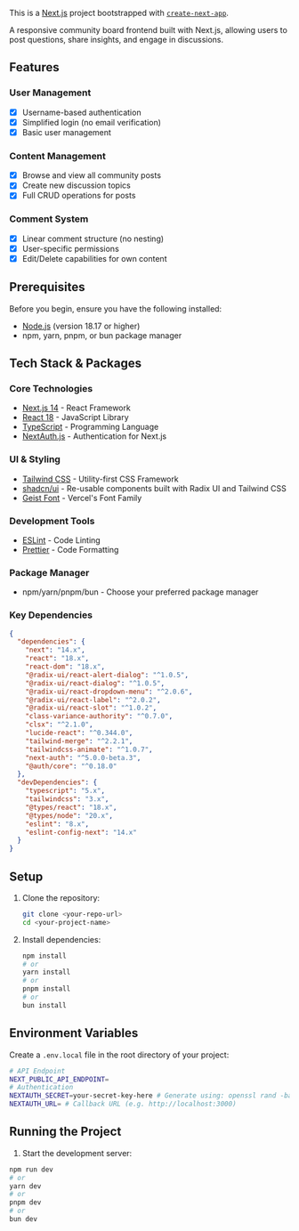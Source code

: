 This is a [Next.js](https://nextjs.org) project bootstrapped with [`create-next-app`](https://nextjs.org/docs/app/api-reference/cli/create-next-app).

A responsive community board frontend built with Next.js, allowing users to post questions, share insights, and engage in discussions.

## Features

### User Management

- [x] Username-based authentication
- [x] Simplified login (no email verification)
- [x] Basic user management

### Content Management

- [x] Browse and view all community posts
- [x] Create new discussion topics
- [x] Full CRUD operations for posts

### Comment System

- [x] Linear comment structure (no nesting)
- [x] User-specific permissions
- [x] Edit/Delete capabilities for own content

## Prerequisites

Before you begin, ensure you have the following installed:

- [Node.js](https://nodejs.org/) (version 18.17 or higher)
- npm, yarn, pnpm, or bun package manager

## Tech Stack & Packages

### Core Technologies

- [Next.js 14](https://nextjs.org/) - React Framework
- [React 18](https://reactjs.org/) - JavaScript Library
- [TypeScript](https://www.typescriptlang.org/) - Programming Language
- [NextAuth.js](https://next-auth.js.org/) - Authentication for Next.js

### UI & Styling

- [Tailwind CSS](https://tailwindcss.com/) - Utility-first CSS Framework
- [shadcn/ui](https://ui.shadcn.com/) - Re-usable components built with Radix UI and Tailwind CSS
- [Geist Font](https://vercel.com/font) - Vercel's Font Family

### Development Tools

- [ESLint](https://eslint.org/) - Code Linting
- [Prettier](https://prettier.io/) - Code Formatting

### Package Manager

- npm/yarn/pnpm/bun - Choose your preferred package manager

### Key Dependencies

```json
{
  "dependencies": {
    "next": "14.x",
    "react": "18.x",
    "react-dom": "18.x",
    "@radix-ui/react-alert-dialog": "^1.0.5",
    "@radix-ui/react-dialog": "^1.0.5",
    "@radix-ui/react-dropdown-menu": "^2.0.6",
    "@radix-ui/react-label": "^2.0.2",
    "@radix-ui/react-slot": "^1.0.2",
    "class-variance-authority": "^0.7.0",
    "clsx": "^2.1.0",
    "lucide-react": "^0.344.0",
    "tailwind-merge": "^2.2.1",
    "tailwindcss-animate": "^1.0.7",
    "next-auth": "^5.0.0-beta.3",
    "@auth/core": "^0.18.0"
  },
  "devDependencies": {
    "typescript": "5.x",
    "tailwindcss": "3.x",
    "@types/react": "18.x",
    "@types/node": "20.x",
    "eslint": "8.x",
    "eslint-config-next": "14.x"
  }
}
```

## Setup

1. Clone the repository:

   ```bash
   git clone <your-repo-url>
   cd <your-project-name>
   ```

2. Install dependencies:

   ```bash
   npm install
   # or
   yarn install
   # or
   pnpm install
   # or
   bun install
   ```

## Environment Variables

Create a `.env.local` file in the root directory of your project:

```bash
# API Endpoint
NEXT_PUBLIC_API_ENDPOINT=
# Authentication
NEXTAUTH_SECRET=your-secret-key-here # Generate using: openssl rand -base64 32
NEXTAUTH_URL= # Callback URL (e.g. http://localhost:3000)
```

## Running the Project

1. Start the development server:

```bash
npm run dev
# or
yarn dev
# or
pnpm dev
# or
bun dev
```
